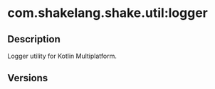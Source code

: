 # com.shakelang.shake.util:logger
## Description
Logger utility for Kotlin Multiplatform.
## Versions